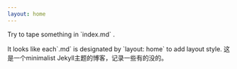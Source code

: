 ```yaml
---
layout: home
---
```

<p>Try to tape something in  `index.md` .</p>
It looks like each`.md` is designated by `layout: home`  to add layout style.
这是一个minimalist Jekyll主题的博客，记录一些有的没的。
